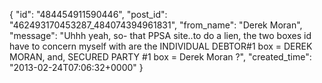  {
   "id": "484454911590446",
   "post_id": "462493170453287_484074394961831",
   "from_name": "Derek Moran",
   "message": "Uhhh yeah, so- that PPSA site..to do a lien, the two boxes id have to concern myself with are the INDIVIDUAL DEBTOR#1 box = DEREK MORAN, and, SECURED PARTY #1 box = Derek Moran ?",
   "created_time": "2013-02-24T07:06:32+0000"
 }
